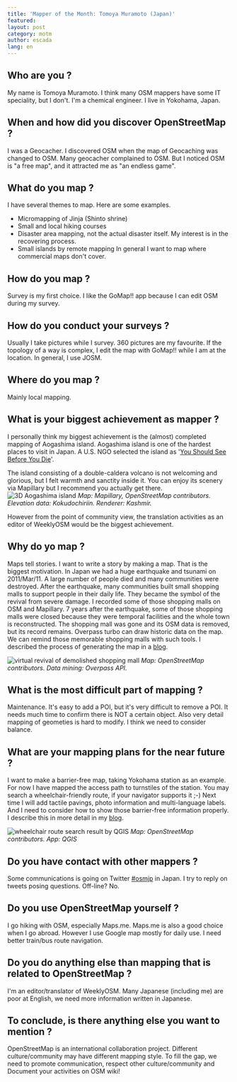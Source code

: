 ```yaml
---
title: 'Mapper of the Month: Tomoya Muramoto (Japan)'
featured:
layout: post
category: motm
author: escada
lang: en
---
```


## Who are you ?

My name is Tomoya Muramoto. I think many OSM mappers have some IT speciality, but I don't. I'm a chemical engineer. I live in Yokohama, Japan.

## When and how did you discover OpenStreetMap ?
 I was a Geocacher. I discovered OSM when the map of Geocaching was changed to OSM. Many geocacher complained to OSM. But I noticed OSM is "a free map", and it attracted me as "an endless game".

## What do you map ?
I have several themes to map. Here are some examples.
* Micromapping of Jinja (Shinto shrine)
* Small and local hiking courses
* Disaster area mapping, not the actual disaster itself. My interest is in the recovering process.
* Small islands by remote mapping
 In general I want to map where commercial maps don't cover.

## How do you map ?
Survey is my first choice. I like the GoMap!! app because I can edit OSM during my survey.

## How do you conduct your surveys ?
Usually I take pictures while I survey. 360 pictures are my favourite. If the topology of a way is complex, I edit the map with GoMap!! while I am at the location. In general, I use JOSM.

## Where do you map ?
Mainly local mapping.

## What is your biggest achievement as mapper ?
I personally think my biggest achievement is the (almost) completed mapping of Aogashima island. Aogashima island is one of the hardest places to visit in Japan. A U.S. NGO selected the island as '[You Should See Before You Die](http://www.onegreenplanet.org/animalsandnature/amazing-natural-wonders-photos/)'.


The island consisting of a double-caldera volcano is not welcoming and glorious, but I felt warmth and sanctity inside it. You can enjoy its scenery via Mapillary but I recommend you actually get there.
![3D Aogashima island](https://photos.smugmug.com/OSM/Screenshots/Mapper-in-the-Spotlight/Tomoya-Muramoto/i-34Rp55v/0/7c0d6f34/XL/Fig1-XL.jpg)
*Map: Mapillary, OpenStreetMap contributors. Elevation data: Kokudochiriin. Renderer: Kashmir.*

However from the point of community view, the translation activities as an editor of WeeklyOSM would be the biggest achievement.

## Why do yo map ?
Maps tell stories. I want to write a story by making a map. That is the biggest motivation.
In Japan we had a huge earthquake and tsunami on 2011/Mar/11. A large number of people died and many communities were destroyed.
After the earthquake, many communities built small shopping malls to support people in their daily life. They became the symbol of the revival from severe damage.
I recorded some of those shopping malls on OSM and Mapillary. 7 years after the earthquake, some of those shopping malls were closed because they were temporal facilities and the whole town is  reconstructed. The shopping mall was gone and its OSM data is removed, but its record remains. Overpass turbo can draw historic data on the map. We can remind those memorable shopping malls with such tools.
I described the process of generating the map in a [blog](http://d.hatena.ne.jp/muramototomoya/20171221/1513860787).

![virtual revival of demolished shopping mall](https://photos.smugmug.com/OSM/Screenshots/Mapper-in-the-Spotlight/Tomoya-Muramoto/i-wpj2vjT/0/67e2fc11/XL/Fig2-XL.jpg)
*Map: OpenStreetMap contributors. Data mining: Overpass API.*

## What is the most difficult part of mapping ?

Maintenance.
 It's easy to add a POI, but it's very difficult to remove a POI. It needs much time to confirm there is NOT a certain object.
Also very detail mapping of geometies is hard to modify.
I think we need to consider balance.

## What are your mapping plans for the near future ?

I want to make a barrier-free map, taking Yokohama station as an example. For now I have mapped the access path to turnstiles of the station. You may search a wheelchair-friendly route, if your navigator supports it ;-)
Next time I will add tactile pavings, photo information and multi-language labels. And I need to consider how to show those barrier-free information properly.
I describe this in more detail in my [blog](http://d.hatena.ne.jp/muramototomoya/20171128/1511872639).

![wheelchair route search result by QGIS](https://photos.smugmug.com/OSM/Screenshots/Mapper-in-the-Spotlight/Tomoya-Muramoto/i-5STL57G/0/cf394940/L/Fig3-L.png)
*Map: OpenStreetMap contributors. App: QGIS*

## Do you have contact with other mappers ?
Some communications is going on Twitter [#osmjp](https://twitter.com/hashtag/osmjp) in Japan. I try to reply on  tweets posing questions.
Off-line? No.

## Do you use OpenStreetMap yourself ?

I go hiking with OSM, especially Maps.me. Maps.me is also a good choice when I go abroad. However I use Google map mostly for daily use. I need better train/bus route navigation.

## Do you do anything else than mapping that is related to OpenStreetMap ?
I'm an editor/translator of WeeklyOSM. Many Japanese (including me) are poor at English, we need more information written in Japanese.


## To conclude, is there anything else you want to mention ?

OpenStreetMap is an international collaboration project. Different culture/community may have different mapping style. To fill the gap, we need to promote communication, respect other culture/community and Document your activities on OSM wiki!
